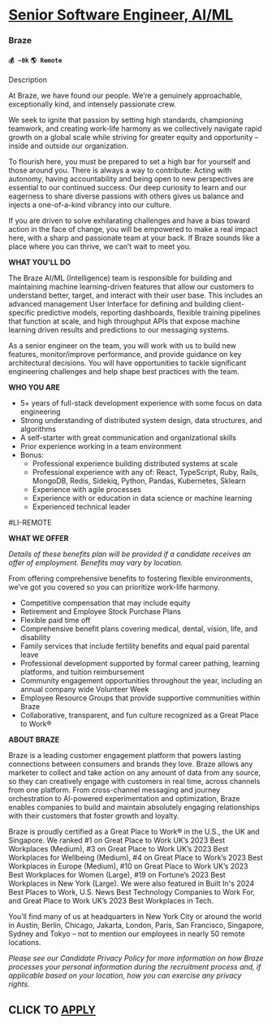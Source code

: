 # [Senior Software Engineer, AI/ML](https://www.remotewlb.com/apply/senior-software-engineer-ai-ml-83440)  
### Braze  
#### `💰 ~0k` `🌎 Remote`  

Description

At Braze, we have found our people. We’re a genuinely approachable, exceptionally kind, and intensely passionate crew.

We seek to ignite that passion by setting high standards, championing teamwork, and creating work-life harmony as we collectively navigate rapid growth on a global scale while striving for greater equity and opportunity – inside and outside our organization.

To flourish here, you must be prepared to set a high bar for yourself and those around you. There is always a way to contribute: Acting with autonomy, having accountability and being open to new perspectives are essential to our continued success. Our deep curiosity to learn and our eagerness to share diverse passions with others gives us balance and injects a one-of-a-kind vibrancy into our culture.

If you are driven to solve exhilarating challenges and have a bias toward action in the face of change, you will be empowered to make a real impact here, with a sharp and passionate team at your back. If Braze sounds like a place where you can thrive, we can’t wait to meet you.

 **WHAT YOU'LL DO**

The Braze AI/ML (Intelligence) team is responsible for building and maintaining machine learning-driven features that allow our customers to understand better, target, and interact with their user base. This includes an advanced management User Interface for defining and building client-specific predictive models, reporting dashboards, flexible training pipelines that function at scale, and high throughput APIs that expose machine learning driven results and predictions to our messaging systems.

As a senior engineer on the team, you will work with us to build new features, monitor/improve performance, and provide guidance on key architectural decisions. You will have opportunities to tackle significant engineering challenges and help shape best practices with the team.

**WHO YOU ARE**

  * 5+ years of full-stack development experience with some focus on data engineering
  * Strong understanding of distributed system design, data structures, and algorithms
  * A self-starter with great communication and organizational skills
  * Prior experience working in a team environment
  * Bonus:
    * Professional experience building distributed systems at scale
    * Professional experience with any of: React, TypeScript, Ruby, Rails, MongoDB, Redis, Sidekiq, Python, Pandas, Kubernetes, Sklearn
    * Experience with agile processes
    * Experience with or education in data science or machine learning
    * Experienced technical leader

#LI-REMOTE

 **WHAT WE OFFER**

_Details of these benefits plan will be provided if a candidate receives an offer of employment. Benefits may vary by location._

From offering comprehensive benefits to fostering flexible environments, we’ve got you covered so you can prioritize work-life harmony.

  * Competitive compensation that may include equity
  * Retirement and Employee Stock Purchase Plans
  * Flexible paid time off
  * Comprehensive benefit plans covering medical, dental, vision, life, and disability
  * Family services that include fertility benefits and equal paid parental leave
  * Professional development supported by formal career pathing, learning platforms, and tuition reimbursement
  * Community engagement opportunities throughout the year, including an annual company wide Volunteer Week
  * Employee Resource Groups that provide supportive communities within Braze
  * Collaborative, transparent, and fun culture recognized as a Great Place to Work®

**ABOUT BRAZE**

Braze is a leading customer engagement platform that powers lasting connections between consumers and brands they love. Braze allows any marketer to collect and take action on any amount of data from any source, so they can creatively engage with customers in real time, across channels from one platform. From cross-channel messaging and journey orchestration to Al-powered experimentation and optimization, Braze enables companies to build and maintain absolutely engaging relationships with their customers that foster growth and loyalty.

Braze is proudly certified as a Great Place to Work® in the U.S., the UK and Singapore. We ranked #1 on Great Place to Work UK’s 2023 Best Workplaces (Medium), #3 on Great Place to Work UK’s 2023 Best Workplaces for Wellbeing (Medium), #4 on Great Place to Work’s 2023 Best Workplaces in Europe (Medium), #10 on Great Place to Work UK’s 2023 Best Workplaces for Women (Large), #19 on Fortune’s 2023 Best Workplaces in New York (Large). We were also featured in Built In's 2024 Best Places to Work, U.S. News Best Technology Companies to Work For, and Great Place to Work UK’s 2023 Best Workplaces in Tech.

You’ll find many of us at headquarters in New York City or around the world in Austin, Berlin, Chicago, Jakarta, London, Paris, San Francisco, Singapore, Sydney and Tokyo – not to mention our employees in nearly 50 remote locations.

_Please see our Candidate Privacy Policy for more information on how Braze processes your personal information during the recruitment process and, if applicable based on your location, how you can exercise any privacy rights._

  
## CLICK TO [APPLY](https://www.remotewlb.com/apply/senior-software-engineer-ai-ml-83440)

